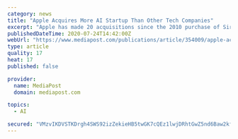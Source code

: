 ```yaml
---
category: news
title: "Apple Acquires More AI Startup Than Other Tech Companies"
excerpt: "Apple has made 20 acquisitions since the 2010 purchase of Siri, and most center on artificial intelligence. These purchases include Novauris Technologies and Voysis to improve speech recognition of its voice assistant platform,"
publishedDateTime: 2020-07-24T14:42:00Z
webUrl: "https://www.mediapost.com/publications/article/354009/apple-acquires-more-ai-startup-than-other-tech-com.html"
type: article
quality: 17
heat: 17
published: false

provider:
  name: MediaPost
  domain: mediapost.com

topics:
  - AI

secured: "VMzvIKDVSTKDrgh4SWS92izZekieHB5twGK7cQEz1lwjDRhtGwZ5nd6Baw2kfYsVWr9x93FjsIg0Vi95AEkYwYz9QAdlwm0Myfodv0TYZBMKODkdsUfxEmE5uzmULxWiqeSwxmZSR2OEh6TjVXDstsVItr4CKYMXGOHeRnoxK3VmT/SZEnfI7aM8CqQmCzn7jOvaFG0E89FzfuQxgWSzCLqvwtniQw2ktFBwW6FUgWnFJL3kJuQmATiWHyAwn538OwlK8MQmLHDuzZXg0UkSmdJgpMGVGLdkYmmyZGlby19/vs6nbvbFFmQMocabnabRWDM9OnxKGsyp5m17UKbyDg==;MLmOT/Nx0U/rCvrR7yei3Q=="
---
```


